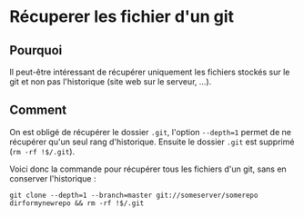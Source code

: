 Récuperer les fichier d'un git
==============================

Pourquoi
--------

Il peut-être intéressant de récupérer uniquement les fichiers stockés sur le git et non pas l'historique (site web sur le serveur, ...).

Comment
-------

On est obligé de récupérer le dossier `.git`, l'option `--depth=1` permet de ne récupérer qu'un seul rang d'historique. 
Ensuite le dossier `.git` est supprimé (`rm -rf !$/.git`).

Voici donc la commande pour récupérer tous les fichiers d'un git, sans en conserver l'historique :

    git clone --depth=1 --branch=master git://someserver/somerepo dirformynewrepo && rm -rf !$/.git
    
